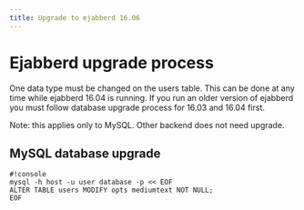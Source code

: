 ```yaml
---
title: Upgrade to ejabberd 16.06
---
```


# Ejabberd upgrade process

One data type must be changed on the users table. This can be done at any
time while ejabberd 16.04 is running. If you run an older version of ejabberd
you must follow database upgrade process for 16.03 and 16.04 first.

Note: this applies only to MySQL. Other backend does not need upgrade.

## MySQL database upgrade

	#!console
	mysql -h host -u user database -p << EOF
	ALTER TABLE users MODIFY opts mediumtext NOT NULL;
	EOF
